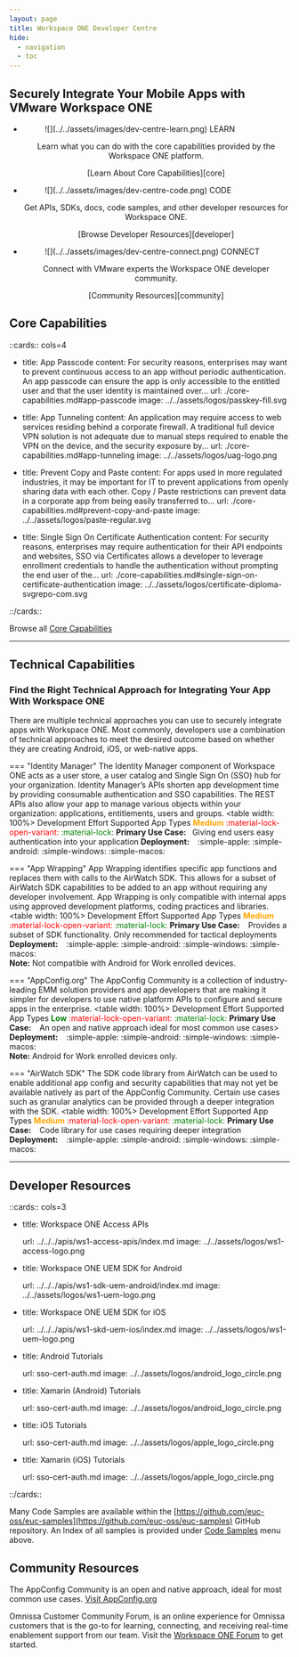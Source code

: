 ```yaml
---
layout: page
title: Workspace ONE Developer Centre
hide:
  - navigation
  - toc
---
```


## Securely Integrate Your Mobile Apps with VMware Workspace ONE

<div class="grid cards" markdown>

- <figure markdown="span">
    ![](../../assets/images/dev-centre-learn.png)
    <caption>LEARN</caption>
    </figure>
  
    <p style="text-align: center;"> Learn what you can do with the core capabilities provided by the Workspace ONE platform. </p>

    <p style="text-align: center;"> [Learn About Core Capabilities][core]</p>

- <figure markdown="span">
    ![](../../assets/images/dev-centre-code.png)
    <caption>CODE</caption>
    </figure>
  
    <p style="text-align: center;"> Get APIs, SDKs, docs, code samples, and other developer resources for Workspace ONE. </p>

    <p style="text-align: center;"> [Browse Developer Resources][developer] </p>

- <figure markdown="span">
    ![](../../assets/images/dev-centre-connect.png)
    <caption>CONNECT</caption>
    </figure>
  
    <p style="text-align: center;"> Connect with VMware experts the Workspace ONE developer community. </p>

    <p style="text-align: center;"> [Community Resources][community] </p>

</div>

## Core Capabilities

::cards:: cols=4

- title: App Passcode
  content: For security reasons, enterprises may want to prevent continuous access to an app without periodic authentication. An app passcode can ensure the app is only accessible to the entitled user and that the user identity is maintained over...
  url: ./core-capabilities.md#app-passcode
  image: ../../assets/logos/passkey-fill.svg

- title: App Tunneling
  content: An application may require access to web services residing behind a corporate firewall. A traditional full device VPN solution is not adequate due to manual steps required to enable the VPN on the device, and the security exposure by...
  url: ./core-capabilities.md#app-tunneling
  image: ../../assets/logos/uag-logo.png

- title: Prevent Copy and Paste
  content: For apps used in more regulated industries, it may be important for IT to prevent applications from openly sharing data with each other. Copy / Paste restrictions can prevent data in a corporate app from being easily transferred to...
  url: ./core-capabilities.md#prevent-copy-and-paste
  image: ../../assets/logos/paste-regular.svg

- title: Single Sign On Certificate Authentication
  content: For security reasons, enterprises may require authentication for their API endpoints and websites, SSO via Certificates allows a developer to leverage enrollment credentials to handle the authentication without prompting the end user of the...
  url: ./core-capabilities.md#single-sign-on-certificate-authentication
  image: ../../assets/logos/certificate-diploma-svgrepo-com.svg

::/cards::

Browse all [Core Capabilities](core-capabilities.md)

---

## Technical Capabilities

### Find the Right Technical Approach for Integrating Your App With Workspace ONE

There are multiple technical approaches you can use to securely integrate apps with Workspace ONE. Most commonly, developers use a combination of technical approaches to meet the desired outcome based on whether they are creating Android, iOS, or web-native apps.

<div class="grid" markdown>

=== "Identity Manager"
    The Identity Manager component of Workspace ONE acts as a user store, a user catalog and Single Sign On (SSO) hub for your organization. Identity Manager’s APIs shorten app development time by providing consumable authentication and SSO capabilities. The REST APIs also allow your app to manage various objects within your organization: applications, entitlements, users and groups. <table width: 100%>  <thead>  <tr>  <th>Development Effort</th>  <th>Supported App Types</th>  </tr>  </thead>  <tr>  <td><span style="color:orange">**Medium**</span></td>  <td><span style="color:red">:material-lock-open-variant:</span>    <span style="color:green">:material-lock:</span></td>  </tr>  <tr>  <td>**Primary Use Case:**&ensp; Giving end users easy authentication into your application</td>  <td>**Deployment:** &ensp; :simple-apple:  :simple-android:  :simple-windows:  :simple-macos:</td>  </tr>  </table>

=== "App Wrapping"
    App Wrapping identifies specific app functions and replaces them with calls to the AirWatch SDK. This allows for a subset of AirWatch SDK capabilities to be added to an app without requiring any developer involvement. App Wrapping is only compatible with internal apps using approved development platforms, coding practices and libraries. <table width: 100%>  <thead>  <tr>  <th>Development Effort</th>  <th>Supported App Types</th>  </tr>  </thead>  <tr>  <td><span style="color:orange">**Medium**</span></td>  <td><span style="color:red">:material-lock-open-variant:</span>    <span style="color:green">:material-lock:</span></td>  </tr>  <tr>  <td>**Primary Use Case:** &ensp; Provides a subset of SDK functionality. Only recommended for tactical deployments</td>  <td>**Deployment:**  &ensp; :simple-apple:  :simple-android:  :simple-windows:  :simple-macos: <br>**Note:** Not compatible with Android for Work enrolled devices.</td>  </tr>  </table>

=== "AppConfig.org"
    The AppConfig Community is a collection of industry-leading EMM solution providers and app developers that are making it simpler for developers to use native platform APIs to configure and secure apps in the enterprise. <table width: 100%>  <thead>  <tr>  <th>Development Effort</th>  <th>Supported App Types</th>  </tr>  </thead>  <tr>  <td><span style="color:green">**Low**</span></td>  <td><span style="color:red">:material-lock-open-variant:</span>    <span style="color:green">:material-lock:</span></td>  </tr>  <tr>  <td>**Primary Use Case:**  &ensp; An open and native approach ideal for most common use cases></td>  <td>**Deployment:**  &ensp; :simple-apple:  :simple-android:  :simple-windows:  :simple-macos: <br>**Note:** Android for Work enrolled devices only.</td>  </tr>  </table>

=== "AirWatch SDK"
    The SDK code library from AirWatch can be used to enable additional app config and security capabilities that may not yet be available natively as part of the AppConfig Community. Certain use cases such as granular analytics can be provided through a deeper integration with the SDK. 
    <table width: 100%>  <thead>  <tr>  <th>Development Effort</th>  <th>Supported App Types</th>  </tr>  </thead>  <tr>  <td><span style="color:orange">**Medium**</span></td>  <td><span style="color:red">:material-lock-open-variant:</span>    <span style="color:green">:material-lock:</span></td>  </tr>  <tr>  <td>**Primary Use Case:** &ensp; Code library for use cases requiring deeper integration</td>  <td>**Deployment:** &ensp; :simple-apple:  :simple-android:  :simple-windows:  :simple-macos:</td>  </tr>  </table>

</div>
<!-- :simple-apple:  :simple-android:  :simple-windows:  :simple-macos: -->

---

## Developer Resources

::cards:: cols=3

- title: Workspace ONE Access APIs

  url: ../../../apis/ws1-access-apis/index.md
  image: ../../assets/logos/ws1-access-logo.png

- title: Workspace ONE UEM SDK for Android

  url: ../../../apis/ws1-sdk-uem-android/index.md
  image: ../../assets/logos/ws1-uem-logo.png

- title: Workspace ONE UEM SDK for iOS

  url: ../../../apis/ws1-skd-uem-ios/index.md
  image: ../../assets/logos/ws1-uem-logo.png

- title: Android Tutorials

  url: sso-cert-auth.md
  image: ../../assets/logos/android_logo_circle.png

- title: Xamarin (Android) Tutorials

  url: sso-cert-auth.md
  image: ../../assets/logos/android_logo_circle.png

- title: iOS Tutorials

  url: sso-cert-auth.md
  image: ../../assets/logos/apple_logo_circle.png

- title: Xamarin (iOS) Tutorials

  url: sso-cert-auth.md
  image: ../../assets/logos/apple_logo_circle.png

::/cards::

Many Code Samples are available within the [https://github.com/euc-oss/euc-samples](https://github.com/euc-oss/euc-samples) GitHub repository. An Index of all samples is provided under [Code Samples](../../samples/index.md) menu above.

## Community Resources

The AppConfig Community is an open and native approach, ideal for most common use cases.
[Visit AppConfig.org](https://appconfig.org/)  

Omnissa Customer Community Forum, is an online experience for Omnissa customers that is the go-to for learning, connecting, and receiving real-time enablement support from our team. Visit the [Workspace ONE Forum](https://community.omnissa.com/forums/forum/9-workspace-one/) to get started.

[core]: #core-capabilities
[developer]: #developer-resources
[community]: #community-resources
